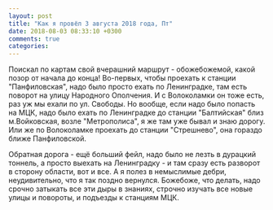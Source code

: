 ```yaml
---
layout: post
title: "Как я провёл 3 августа 2018 года, Пт"
date: 2018-08-03 08:33:10 +0300
comments: true
categories: 
---
```

Поискал по картам свой вчерашний маршрут - обожебожемой, какой позор от начала до конца! Во-первых, чтобы проехать к станции "Панфиловская", надо было просто ехать по Ленинградке, там есть поворот на улицу Народного Ополчения. И с Волоколамки он тоже есть, раз уж мы ехали по ул. Свободы. Но вообще, если надо было попасть на МЦК, надо было ехать по Ленинградке до станции "Балтийская" близ м.Войковская, возле "Метрополиса", я же там уже бывал и знаю дорогу. Или же по Волоколамке проехать до станции "Стрешнево", она гораздо ближе Панфиловской.

Обратная дорога - ещё больший фейл, надо было не лезть в дурацкий тоннель, а просто выехать на Ленинградку - и там сразу есть разворот в сторону области, вот и все. А я полез в немыслимые дебри, неудивительно, что я так поздно вернулся. Божебоже, что делать, надо срочно затыкать все эти дыры в знаниях, строчно изучать все новые улицы и повороты, и подъезды к станциям МЦК.  